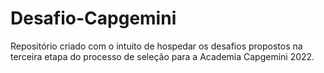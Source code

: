 # Desafio-Capgemini
Repositório criado com o intuito de hospedar os desafios propostos na terceira etapa do processo de seleção para a Academia Capgemini 2022.
